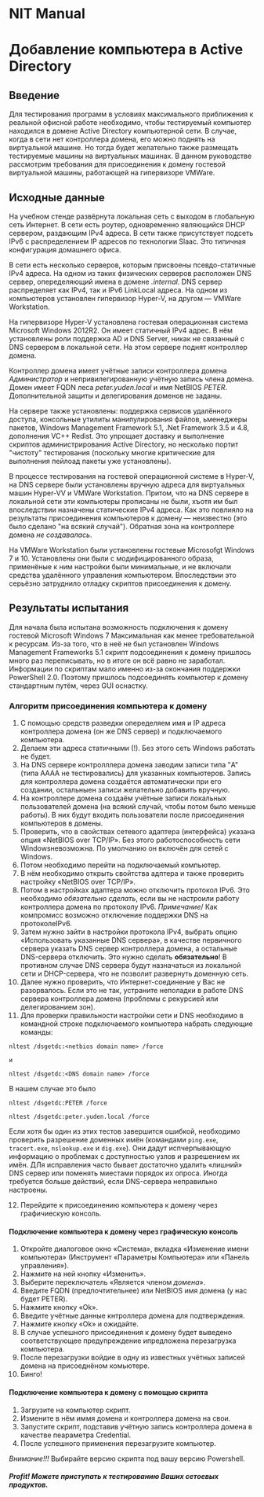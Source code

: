 # NIT Manual
# Добавление компьютера в Active Directory

## Введение

Для тестирования программ в условиях максимального приближения к реальной офисной работе необходимо, чтобы тестируемый компьютер находился в домене Active Directory компьютерной сети. В случае, когда в сети нет контроллера домена, его можно поднять на виртуальной машине. Но тогда будет желательно также размещать тестируемые машины на виртуальных машинах. В данном руководстве рассмотрим требования для присоединения к домену гостевой виртуальной машины, работающей на гипервизоре VMWare.

## Исходные данные

На учебном стенде развёрнута локальная сеть с выходом в глобальную сеть Интернет. В сети есть роутер, одновременно являющийся DHCP сервером, раздающим IPv4 адреса. В сети также присутствует подсеть IPv6 с распределением IP адресов по технологии Slaac. Это типичная конфигурация домашнего офиса.

В сети есть несколько серверов, которым присвоены псевдо-статичные IPv4 адреса. На одном из таких физических серверов расположен DNS сервер, опеределяющий имена в домене *.internal*. DNS сервер распределяет как IPv4, так и IPv6 LinkLocal адреса. На одном из компьютеров установлен гипервизор Hyper-V, на другом — VMWare Workstation.

На гипервизоре Hyper-V установлена гостевая операционная система Microsoft Windows 2012R2. Он имеет статичный IPv4 адрес. В нём установлены роли поддержка AD и DNS Server, никак не связанный с DNS сервером в локальной сети. На этом сервере поднят контроллер домена.

Контроллер домена имеет учётные записи контроллера домена *Администратор* и непривилегированную учётную запись члена домена. Домен имеет FQDN леса *peter.yuden.local* и имя NetBIOS *PETER*. Дополнительной защиты и делегирования доменов не заданы.

На сервере также установлены: поддержка сервисов удалённого доступа,  консольные утилиты манипулирования файлов, ьменеджеры пакетов, Windows Management Framework 5.1, .Net Framework 3.5 и 4.8, дополнения VC++ Redist. Это упрощает доставку и выполнение скриптов администрирования Active Directory, но несколько портит "чистоту" тестирования (поскольку многие критические для выполнения пейлоад пакеты уже установлены).

В процессе тестирования на гостевой операционной системе в Hyper-V, на DNS сервере были установлены вручную адреса для виртуальных машин Hyper-VV и VMWare Workstation. Притом, что на DNS сервере в локальной сети эти компьютеры прописаны не были, хъотя им был впоследствии назначены статические IPv4 адреса. Как это повлияло на результаты присоединения компьютеров к домену — неизвестно (это было сделано "на всякий случай"). Обратная зона на контроллере домена *не создавалась*.

На VMWare Workstation были установлены гостевые Microsofgt Windows 7 и 10. Установлены они были с модифицированного образа, применёные к ним настройки были минимальные, и не включали средства удалённого управления компьютером. Впоследствии это серьёзно затруднило отладку скриптов присоединения к домену.

## Результаты испытания

Для начала была испытана возможность подключения к домену гостевой Microsoft Windows 7 Максимальная как менее требовательной к ресурсам. Из-за того, что в неё не был установлен Windows Management Frameworks 5.1 скрипт подсоединения к домену пришлось много раз переписывать, но в итоге он всё равно не заработал. Информации по скриптам мало именно из-за окончания поддержки PowerShell 2.0. Поэтому пришлось подсоединять компьютер к домену стандартным путём, через GUI оснастку.

### Алгоритм присоединения компьютера к домену

1. С помощью средств разведки опеределяем имя и IP адреса контроллера домена (он же DNS сервер) и подключаемого компьютера.
2. Делаем эти адреса статичными (!). Без этого сеть Windows работать не будет.
3. На DNS сервере контролллера домена заводим записи типа "A" (типа AAAA не тестировались) для указанных компьютеров. Запись для контроллера домена создаётся автоматически при его создании, остальныен записи желательно добавить вручную.
4. На контроллере домена создаём учётные записи локальных пользователей домена (на всякий случай, чтобы потом было меньше работы). В них будут входить пользователи после присоединения компьютеров в домены.
5. Проверить, что в свойствах сетевого адаптера (интерфейса) указана опция «NetBIOS over TCP/IP». Без этого работоспособность сети Windowsневозможна. По умолчанию он включён для сетей с Windows.
6. Потом необходимо перейти на подключаемый компьютер.
7. В нём необходимо открыть свойтства адптера и также проверить настройку «NetBIOS over TCP/IP».
8. Потом в настройках адаптера можно отключить протокол IPv6. Это необходимо *обязательно сделать*, если вы не настроили работу контроллера домена по протоколу IPv6. *Примечание*/ Как компромисc возможно отключение поддержки DNS на протоколеIPv6.
9. Затем нужно зайти в настройки протокола IPv4, выбрать опцию «Использовать указанные DNS сервера», в качестве первичного сервера указать DNS сервер контроллера домена, а остальные DNS-сервера отключить. Это нужно сделать **обязательно**! В противном случае DNS сервера будут назначаться из локальной сети и DHCP-сервера, что не позволит развернуть доменную сеть.
10. Далее нужно проверить, что Интернет-соединение у Вас не разорвалось. Если это не так, устраните неполадки в работе DNS сервера контроллера домена (проблемы с рекурсией или делегированием зон).
11. Для проверки правильности настройки сети и DNS необходимо в командной строке подключаемого компьютера набрать следующие команды:

```
nltest /dsgetdc:<netbios domain name> /force

и 

nltest /dsgetdc:<DNS domain name> /force
```

В нашем случае это было

```
nltest /dsgetdc:PETER /force

nltest /dsgetdc:peter.yuden.local /force
```

Если хотя бы один из этих тестов завершится ошибкой, необходимо проверить разрешение доменных имён (командами `ping.exe`, `tracert.exe`, `nslookup.exe` и `dig.exe`). Они дадут испчерпывающую информацию о проблемах с доступностью узлов и разрешением их имён. ДЛя исправления часто бывает достаточно удалить «лишний» DNS сервер или поменять миестами порядок их опроса. Иногда требуется больше действий, если DNS-сервера неправильно настроены.

12. Перейдите к присоединению компьютера к домену через графичиескую консоль.


#### Подключение компьютера к домену через графическую консоль

1. Откройте диалоговое окно «Система», вкладка «Изменение имени компьютера» (Инструмент «Параметры Компьютера» или «Панель управления»).
2. Нажмите на ней кнопку «Изменить».
3. Выберите переключатель «Является членом *домена*».
4. Введите FQDN (предпочтительнее) или NetBIOS имя домена (у нас будет PETER).
5. Нажмите кнопку «Ok».
6. Введите учётные данные кнтроллера домена для подтверждения.
7. Нажмите кнопку «Ok» и ожидайте.
8. В случае успешного присоединения к домену будет выведено соответствующее предупреждение ипредложена перезагрузка компьютера.
9. После перезагрузки войдие в одну из известных учётных записей домена на присоеднёном комьютере.
10. Бинго!

#### Подключение компьютера к домену с помощью скрипта

1. Загрузите на компьютер скрипт.
2. Измените в нём иммя домена и контроллера домена на свои.
3. Запустите скрипт, подставив учётную запись контроллера домена в качестве пеараметра Credential.
4. После успешного применения перезагрузите компьютер.

*Внимание!!!* Выбирайте версию скрипта под вашу версию Powershell.

##### Profit! Можете приступать к тестированию Ваших сетоевых продуктов.

